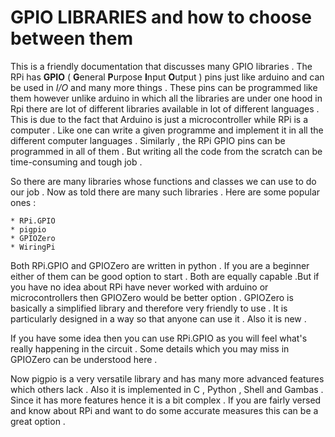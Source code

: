 # GPIO LIBRARIES and how to choose between them 

This is a friendly documentation that discusses many GPIO libraries .  The RPi has **GPIO** ( **G**eneral **P**urpose **I**nput **O**utput ) pins just like arduino and can be used in *I/O* and many more things . These pins can be programmed like them however unlike arduino in which all the libraries are under one hood in Rpi there are lot of different libraries available in lot of different languages . This is due to the fact that Arduino is just a microcontroller while RPi is a computer . Like one can write a given programme and implement it in all the different computer languages . Similarly , the RPi GPIO pins can be programmed in all of them . But writing all the code from the scratch can be time-consuming and tough job .  

So there are many libraries whose functions and classes we can use to do our job . Now as told there are many such libraries . Here are some popular ones :  

    * RPi.GPIO  
    * pigpio
    * GPIOZero  
    * WiringPi  

Both RPi.GPIO and GPIOZero are written in python . If you are a beginner either of them can be good option to start . Both are equally capable .But if you have no idea about RPi have never worked with arduino or microcontrollers then GPIOZero would be better option . GPIOZero is basically a simplified library and therefore very friendly to use .  It is particularly designed in a way so that anyone can use it . Also it is new .
    
If you have some idea then you can use RPi.GPIO as you will feel what's really happening in the circuit . Some details which you may miss in GPIOZero can be understood here .

Now pigpio  is a very versatile library and has many more advanced features which others lack . Also it is implemented in C , Python , Shell and Gambas . Since it has more features hence it is a bit complex . If you are fairly versed and know about RPi and want to do some accurate measures this can be a great option .
